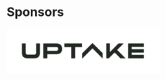 # Sponsors

<img src="images/uptake.png" style="border: none;background-color:white;"  width="348px"/></br>

